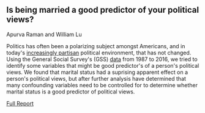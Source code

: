 ## Is being married a good predictor of your political views?

Apurva Raman and William Lu

Politics has often been a polarizing subject amongst Americans, and in today's [increasingly partisan](https://www.nytimes.com/2014/06/16/opinion/charles-blow-politics-grow-more-partisan-than-ever.html) political environment, that has not changed. Using the General Social Survey's (GSS) [data](https://gssdataexplorer.norc.org/) from 1987 to 2016, we tried to identify some variables that might be good predictor's of a person's political views. We found that marital status had a suprising apparent effect on a person's political views, but after further analysis have determined that many confounding variables need to be controlled for to determine whether marital status is a good predictor of political views.

[Full Report](https://github.com/williamalu/data_science_politics/blob/master/report3.md)
